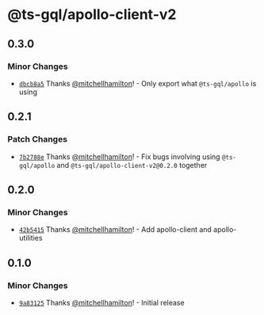 # @ts-gql/apollo-client-v2

## 0.3.0

### Minor Changes

- [`dbcb8a5`](https://github.com/Thinkmill/ts-gql/commit/dbcb8a57437056cc9653ef1902ebaaf7c25fac14) Thanks [@mitchellhamilton](https://github.com/mitchellhamilton)! - Only export what `@ts-gql/apollo` is using

## 0.2.1

### Patch Changes

- [`7b2788e`](https://github.com/Thinkmill/ts-gql/commit/7b2788e451f1db0a61b424fae2ab10b27af61d6e) Thanks [@mitchellhamilton](https://github.com/mitchellhamilton)! - Fix bugs involving using `@ts-gql/apollo` and `@ts-gql/apollo-client-v2@0.2.0` together

## 0.2.0

### Minor Changes

- [`42b5415`](https://github.com/Thinkmill/ts-gql/commit/42b5415a4741ef752c276924eb07d28d69c1d858) Thanks [@mitchellhamilton](https://github.com/mitchellhamilton)! - Add apollo-client and apollo-utilities

## 0.1.0

### Minor Changes

- [`9a83125`](https://github.com/Thinkmill/ts-gql/commit/9a83125d3fd04e124cede1453242d79bdc53e8c4) Thanks [@mitchellhamilton](https://github.com/mitchellhamilton)! - Initial release
